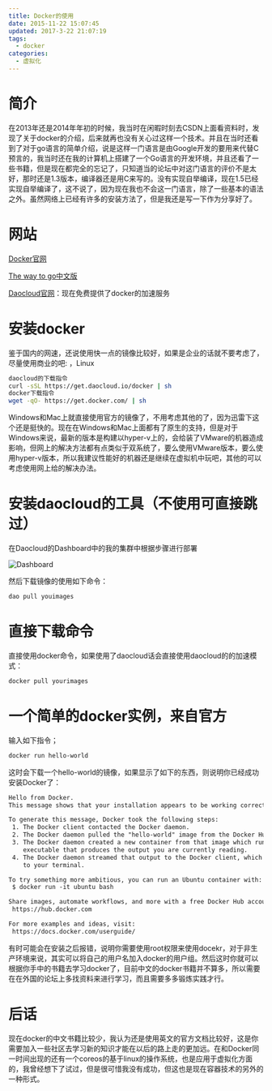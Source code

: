 ```yaml
---
title: Docker的使用
date: 2015-11-22 15:07:45
updated: 2017-3-22 21:07:19
tags:
  - docker
categories:
  - 虚拟化
---
```


# 简介

在2013年还是2014年年初的时候，我当时在闲暇时刻去CSDN上面看资料时，发现了关于docker的介绍，后来就再也没有关心过这样一个技术。并且在当时还看到了对于go语言的简单介绍，说是这样一门语言是由Google开发的要用来代替C预言的，我当时还在我的计算机上搭建了一个Go语言的开发环境，并且还看了一些书籍，但是现在都完全的忘记了，只知道当的论坛中对这门语言的评价不是太好，那时还是1.3版本，编译器还是用C来写的。没有实现自举编译，现在1.5已经实现自举编译了，这不说了，因为现在我也不会这一门语言，除了一些基本的语法之外。虽然网络上已经有许多的安装方法了，但是我还是写一下作为分享好了。

# 网站
[Docker官网](www.docker.com)  

[The way to go中文版](https://github.com/Unknwon/the-way-to-go_ZH_CN)  

[Daocloud官网](www.daocloud.io)：现在免费提供了docker的加速服务

# 安装docker
鉴于国内的网速，还说使用快一点的镜像比较好，如果是企业的话就不要考虑了，尽量使用商业的吧: ，Linux  

```bash
daocloud的下载指令
curl -sSL https://get.daocloud.io/docker | sh
docker下载指令
wget -qO- https://get.docker.com/ | sh
```
Windows和Mac上就直接使用官方的镜像了，不用考虑其他的了，因为迅雷下这个还是挺快的。现在在Windows和Mac上面都有了原生的支持，但是对于Windows来说，最新的版本是构建以hyper-v上的，会给装了VMware的机器造成影响，但网上的解决方法都有点类似于双系统了，要么使用VMware版本，要么使用hyper-v版本，所以我建议性能好的机器还是继续在虚拟机中玩吧，其他的可以考虑使用网上给的解决办法。

# 安装daocloud的工具（不使用可直接跳过）

在Daocloud的Dashboard中的我的集群中根据步骤进行部署  

![Dashboard](http://7xokkh.com1.z0.glb.clouddn.com/dashboard.png)  

然后下载镜像的使用如下命令：

```bash
dao pull youimages
```

# 直接下载命令
直接使用docker命令，如果使用了daocloud话会直接使用daocloud的的加速模式：
```bash
docker pull yourimages
```

# 一个简单的docker实例，来自官方

输入如下指令；
```bash
docker run hello-world
```
这时会下载一个hello-world的镜像，如果显示了如下的东西，则说明你已经成功安装Docker了：
```txt
Hello from Docker.
This message shows that your installation appears to be working correctly.

To generate this message, Docker took the following steps:
 1. The Docker client contacted the Docker daemon.
 2. The Docker daemon pulled the "hello-world" image from the Docker Hub.
 3. The Docker daemon created a new container from that image which runs the
    executable that produces the output you are currently reading.
 4. The Docker daemon streamed that output to the Docker client, which sent it
    to your terminal.

To try something more ambitious, you can run an Ubuntu container with:
 $ docker run -it ubuntu bash

Share images, automate workflows, and more with a free Docker Hub account:
 https://hub.docker.com

For more examples and ideas, visit:
 https://docs.docker.com/userguide/

```
有时可能会在安装之后报错，说明你需要使用root权限来使用docekr，对于非生产环境来说，其实可以将自己的用户名加入docker的用户组。然后这时你就可以根据你手中的书籍去学习docker了，目前中文的docker书籍并不算多，所以需要在在外国的论坛上多找资料来进行学习，而且需要多多锻炼实践才行。

# 后话
现在docker的中文书籍比较少，我认为还是使用英文的官方文档比较好，这是你需要加入一些社区去学习新的知识才能在以后的路上走的更加远。在和Docker同一时间出现的还有一个coreos的基于linux的操作系统，也是应用于虚拟化方面的，我曾经想下了试过，但是很可惜我没有成功，但这也是现在容器技术的另外的一种形式。
